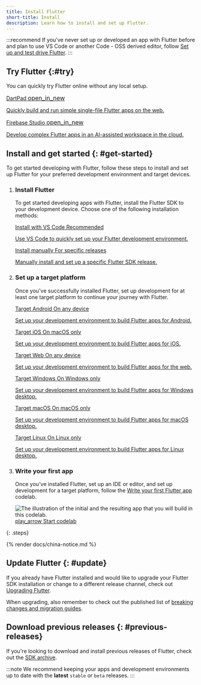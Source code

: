 ```yaml
---
title: Install Flutter
short-title: Install
description: Learn how to install and set up Flutter.
---
```


:::recommend
If you've never set up or developed an app with Flutter before
and plan to use VS Code or another Code - OSS derived editor,
follow [Set up and test drive Flutter][].
:::

[Set up and test drive Flutter]: /get-started/quick

## Try Flutter {:#try}

You can quickly try Flutter online without any local setup.

<div class="card-grid">
  <a class="card outlined-card" href="{{site.dartpad}}" target="_blank">
    <div class="card-header">
      <span class="card-title">
        <span>DartPad</span>
        <span class="material-symbols" aria-hidden="true" style="font-size: 1rem;">open_in_new</span>
      </span>
    </div>
    <div class="card-content">
      <p>Quickly build and run simple single-file Flutter apps on the web.</p>
    </div>
  </a>
  <a class="card outlined-card" href="https://firebase.studio" target="_blank">
    <div class="card-header">
      <span class="card-title">
        <span>Firebase Studio</span>
        <span class="material-symbols" aria-hidden="true" style="font-size: 1rem;">open_in_new</span>
      </span>
    </div>
    <div class="card-content">
      <p>Develop complex Flutter apps in an AI-assisted workspace in the cloud.</p>
    </div>
  </a>
</div>

## Install and get started {: #get-started}

To get started developing with Flutter,
follow these steps to install and set up Flutter
for your preferred development environment and target devices.

 1. <h3>Install Flutter</h3>

    To get started developing apps with Flutter,
    install the Flutter SDK to your development device.
    Choose one of the following installation methods:

    <div class="card-grid">
      <a class="card outlined-card" href="/install/with-vs-code" target="_blank">
        <div class="card-header">
          <span class="card-title">Install with VS Code</span>
          <span class="card-subtitle">Recommended</span>
        </div>
        <div class="card-content">
          <p>Use VS Code to quickly set up your Flutter development environment.</p>
        </div>
      </a>
      <a class="card outlined-card" href="/install/manual" target="_blank">
        <div class="card-header">
          <span class="card-title">Install manually</span>
          <span class="card-subtitle">For specific releases</span>
        </div>
        <div class="card-content">
          <p>Manually install and set up a specific Flutter SDK release.</p>
        </div>
      </a>
    </div>

 1. <h3>Set up a target platform</h3>

    Once you've successfully installed Flutter,
    set up development for at least one target platform
    to continue your journey with Flutter.

    <div class="card-grid">
      <a class="card outlined-card" href="/platform-integration/android/setup" target="_blank">
        <div class="card-header">
          <span class="card-title">Target Android</span>
          <span class="card-subtitle">On any device</span>
        </div>
        <div class="card-content">
          <p>Set up your development environment to build Flutter apps for Android.</p>
        </div>
      </a>
      <a class="card outlined-card" href="/platform-integration/ios/setup" target="_blank">
        <div class="card-header">
          <span class="card-title">Target iOS</span>
          <span class="card-subtitle">On macOS only</span>
        </div>
        <div class="card-content">
          <p>Set up your development environment to build Flutter apps for iOS.</p>
        </div>
      </a>
      <a class="card outlined-card" href="/platform-integration/web/setup" target="_blank">
        <div class="card-header">
          <span class="card-title">Target Web</span>
          <span class="card-subtitle">On any device</span>
        </div>
        <div class="card-content">
          <p>Set up your development environment to build Flutter apps for the web.</p>
        </div>
      </a>
      <a class="card outlined-card" href="/platform-integration/windows/setup" target="_blank">
        <div class="card-header">
          <span class="card-title">Target Windows</span>
          <span class="card-subtitle">On Windows only</span>
        </div>
        <div class="card-content">
          <p>Set up your development environment to build Flutter apps for Windows desktop.</p>
        </div>
      </a>
      <a class="card outlined-card" href="/platform-integration/macos/setup" target="_blank">
        <div class="card-header">
          <span class="card-title">Target macOS</span>
          <span class="card-subtitle">On macOS only</span>
        </div>
        <div class="card-content">
          <p>Set up your development environment to build Flutter apps for macOS desktop.</p>
        </div>
      </a>
      <a class="card outlined-card" href="/platform-integration/linux/setup" target="_blank">
        <div class="card-header">
          <span class="card-title">Target Linux</span>
          <span class="card-subtitle">On Linux only</span>
        </div>
        <div class="card-content">
          <p>Set up your development environment to build Flutter apps for Linux desktop.</p>
        </div>
      </a>
    </div>

 1. <h3>Write your first app</h3>

    Once you've installed Flutter, set up an IDE or editor,
    and set up development for a target platform,
    follow the [Write your first Flutter app][] codelab.

    <div class="juicy-button-container">
      <img src="/assets/images/docs/get-started/codelab-goal-background.jpg" alt="The illustration of the initial and the resulting app that you will build in this codelab.">
      <a class="filled-button"
         target="_blank"
         href="https://codelabs.developers.google.com/codelabs/flutter-codelab-first">
        <span aria-hidden="true" class="material-symbols">play_arrow</span>
        <span>Start codelab</span>
      </a>
    </div>

{: .steps}

{% render docs/china-notice.md %}

[Write your first Flutter app]: https://codelabs.developers.google.com/codelabs/flutter-codelab-first#0

## Update Flutter {: #update}

If you already have Flutter installed and would like to
upgrade your Flutter SDK installation or change to a different release channel,
check out [Upgrading Flutter][].

When upgrading, also remember to check out the published list of
[breaking changes and migration guides][].

[Upgrading Flutter]: /install/upgrade
[breaking changes and migration guides]: /release/breaking-changes

## Download previous releases {: #previous-releases}

If you're looking to download and install previous releases of Flutter,
check out the [SDK archive][].

:::note
We recommend keeping your apps and development environments
up to date with the **latest** `stable` or `beta` releases.
:::

[SDK archive]: /install/archive
